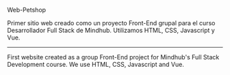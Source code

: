 Web-Petshop

Primer sitio web creado como un proyecto Front-End grupal para el curso Desarrollador Full Stack de Mindhub.
Utilizamos HTML, CSS, Javascript y Vue.

-------------------------------------------------

First website created as a group Front-End project for Mindhub's Full Stack Development course.
We use HTML, CSS, Javascript and Vue.